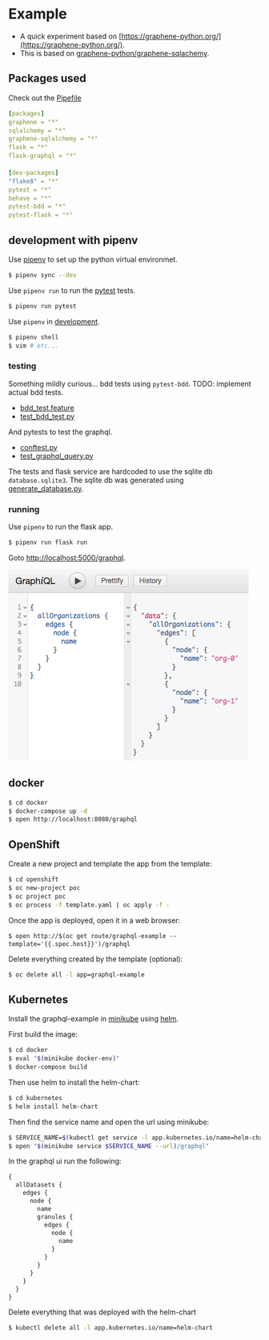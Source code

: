 # Example 

* A quick experiment based on [https://graphene-python.org/](https://graphene-python.org/).
* This is based on [graphene-python/graphene-sqlachemy](https://github.com/graphql-python/graphene-sqlalchemy/tree/master/examples/flask_sqlalchemy).

## Packages used
Check out the [Pipefile](Pipfile)

```yaml
[packages]
graphene = "*"
sqlalchemy = "*"
graphene-sqlalchemy = "*"
flask = "*"
flask-graphql = "*"

[dev-packages]
"flake8" = "*"
pytest = "*"
behave = "*"
pytest-bdd = "*"
pytest-flask = "*"
```

## development with pipenv


Use [pipenv](https://pipenv.readthedocs.io/en/latest/) to set up the python virtual environmet.
```bash
$ pipenv sync --dev
```

Use `pipenv run` to run the [pytest](https://docs.pytest.org/en/latest/) tests.

```bash
$ pipenv run pytest
```

Use `pipenv` in [development](https://pipenv.readthedocs.io/en/latest/advanced/#community-integrations).

```bash
$ pipenv shell
$ vim # etc...
```

### testing

Something mildly curious... bdd tests using `pytest-bdd`.
TODO: implement actual bdd tests.

* [bdd_test.feature](tests/features/bdd_test/bdd_test.feature)
* [test_bdd_test.py](tests/bdd_test/test_bdd_test.py)

And pytests to test the graphql.

* [conftest.py](tests/flask/conftest.py)
* [test_graphql_query.py](tests/flask/test_graphql_query.py)

The tests and flask service are hardcoded to use the sqlite db `database.sqlite3`.
The sqlite db was generated using [generate_database.py](generate_database.py).

### running

Use `pipenv` to run the flask app.

```bash
$ pipenv run flask run
```

Goto [http://localhost:5000/graphql](http://localhost:5000/graphql).

![GraphiQL](graphiql-ui.png)



## docker

```bash
$ cd docker
$ docker-compose up -d
$ open http://localhost:8080/graphql
```


## OpenShift

Create a new project and template the app from the template:

```bash
$ cd openshift
$ oc new-project poc
$ oc project poc
$ oc process -f template.yaml | oc apply -f -
```

Once the app is deployed, open it in a web browser:

```
$ open http://$(oc get route/graphql-example --template='{{.spec.host}}')/graphql
```

Delete everything created by the template (optional):

```bash
$ oc delete all -l app=graphql-example
```

## Kubernetes

Install the graphql-example in [minikube](https://kubernetes.io/docs/setup/minikube/) using [helm](https://helm.sh/).

First build the image:

```bash
$ cd docker
$ eval "$(minikube docker-env)"
$ docker-compose build
```

Then use helm to install the helm-chart:

```bash
$ cd kubernetes
$ helm install helm-chart
```

Then find the service name and open the url using minikube:

```bash
$ SERVICE_NAME=$(kubectl get service -l app.kubernetes.io/name=helm-chart -o jsonpath="{.items[*].metadata.name}")
$ open "$(minikube service $SERVICE_NAME --url)/graphql"
```

In the graphql ui run the following:

```
{
  allDatasets {
    edges {
      node {
        name
        granules {
          edges {
            node {
              name
            }
          }
        }
      }
    }
  }
}

```

Delete everything that was deployed with the helm-chart

```bash
$ kubectl delete all -l app.kubernetes.io/name=helm-chart
```
